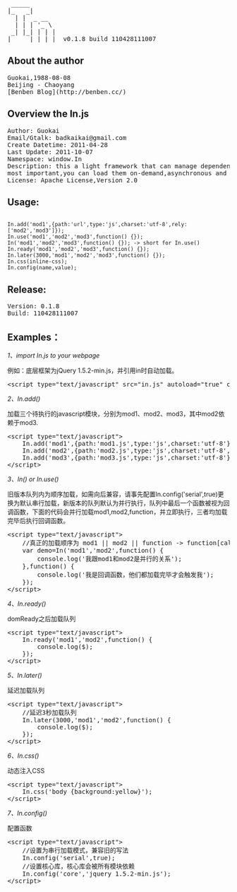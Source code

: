 <pre>
 _____       
|_   _|      
  | |  _ __  
  | | | '_ \ 
 _| |_| | | |
|_____|_| |_|  v0.1.8 build 110428111007
</pre>

About the author
---------------------

<pre>
Guokai,1988-08-08
Beijing - Chaoyang
[Benben Blog](http://benben.cc/)
</pre>

Overview the In.js
-----------------------

<pre>
Author: Guokai
Email/Gtalk: badkaikai@gmail.com
Create Datetime: 2011-04-28
Last Update: 2011-10-07
Namespace: window.In
Description: this a light framework that can manage dependency of the modules,
most important,you can load them on-demand,asynchronous and multi-threaded...
License: Apache License,Version 2.0
</pre>

Usage:
-----------

<pre><code>
In.add('mod1',{path:'url',type:'js',charset:'utf-8',rely:['mod2','mod3']});
In.use('mod1','mod2','mod3',function() {});
In('mod1','mod2','mod3',function() {}); -> short for In.use()
In.ready('mod1','mod2','mod3',function() {});
In.later(3000,'mod1','mod2','mod3',function() {});
In.css(inline-css);
In.config(name,value);
</code></pre>

Release:
-------------

<pre>
Version: 0.1.8
Build: 110428111007
</pre>

Examples：
--------------

*1、import In.js to your webpage*

例如：底层框架为jQuery 1.5.2-min.js，并引用in时自动加载。

<pre>
&lt;script type="text/javascript" src="in.js" autoload="true" core="jquery 1.5.2-min.js"&gt;&lt;/script&gt;
</pre>

*2、In.add()*

加载三个待执行的javascript模块，分别为mod1、mod2、mod3，其中mod2依赖于mod3.

<pre>
&lt;script type="text/javascript"&gt;
	In.add('mod1',{path:'mod1.js',type:'js',charset:'utf-8'});
	In.add('mod2',{path:'mod2.js',type:'js',charset:'utf-8',rely:['mod3']});
	In.add('mod3',{path:'mod3.js',type:'js',charset:'utf-8'});
&lt;/script&gt;
</pre>

*3、In() or In.use()*

旧版本队列内为顺序加载，如需向后兼容，请事先配置In.config('serial',true)更换为默认串行加载，新版本的队列默认为并行执行，队列中最后一个函数被视为回调函数，下面的代码会并行加载mod1,mod2,function，并立即执行，三者均加载完毕后执行回调函数。

<pre>
&lt;script type="text/javascript"&gt;
	//真正的加载顺序为 mod1 || mod2 || function -> function[callback]
	var demo=In('mod1','mod2',function() {
		console.log('我跟mod1和mod2是并行的关系');
	},function() {
		console.log('我是回调函数，他们都加载完毕才会触发我');
	});
&lt;/script&gt;
</pre>

*4、In.ready()*

domReady之后加载队列

<pre>
&lt;script type="text/javascript"&gt;
	In.ready('mod1','mod2',function() {
		console.log($);
	});
&lt;/script&gt;
</pre>

*5、In.later()*

延迟加载队列

<pre>
&lt;script type="text/javascript"&gt;
	//延迟3秒加载队列
	In.later(3000,'mod1','mod2',function() {
		console.log($);
	});
&lt;/script&gt;
</pre>

*6、In.css()*

动态注入CSS

<pre>
&lt;script type="text/javascript"&gt;
	In.css('body {background:yellow}');
&lt;/script&gt;
</pre>

*7、In.config()*

配置函数

<pre>
&lt;script type="text/javascript"&gt;
	//设置为串行加载模式，兼容旧的写法
	In.config('serial',true);
	//设置核心库，核心库会被所有模块依赖
	In.config('core','jquery 1.5.2-min.js');
&lt;/script&gt;
</pre>
